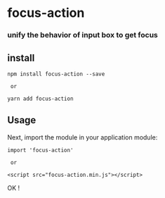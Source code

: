 # focus-action

### unify the behavior of input box to get focus

## install
```
npm install focus-action --save

 or

yarn add focus-action
```

## Usage
Next, import the module in your application module:
```
import 'focus-action'

 or

<script src="focus-action.min.js"></script>
```

OK !
